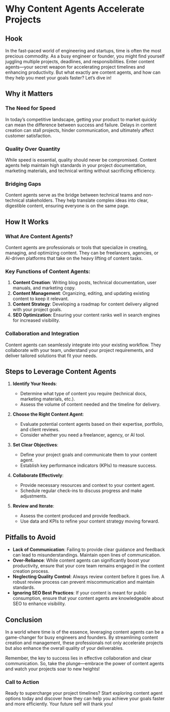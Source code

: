 # Why Content Agents Accelerate Projects

## Hook

In the fast-paced world of engineering and startups, time is often the most precious commodity. As a busy engineer or founder, you might find yourself juggling multiple projects, deadlines, and responsibilities. Enter content agents—your secret weapon for accelerating project timelines and enhancing productivity. But what exactly are content agents, and how can they help you meet your goals faster? Let’s dive in!

## Why it Matters

### The Need for Speed

In today’s competitive landscape, getting your product to market quickly can mean the difference between success and failure. Delays in content creation can stall projects, hinder communication, and ultimately affect customer satisfaction. 

### Quality Over Quantity

While speed is essential, quality should never be compromised. Content agents help maintain high standards in your project documentation, marketing materials, and technical writing without sacrificing efficiency.

### Bridging Gaps

Content agents serve as the bridge between technical teams and non-technical stakeholders. They help translate complex ideas into clear, digestible content, ensuring everyone is on the same page.

## How It Works

### What Are Content Agents?

Content agents are professionals or tools that specialize in creating, managing, and optimizing content. They can be freelancers, agencies, or AI-driven platforms that take on the heavy lifting of content tasks.

### Key Functions of Content Agents:

1. **Content Creation**: Writing blog posts, technical documentation, user manuals, and marketing copy.
2. **Content Management**: Organizing, editing, and updating existing content to keep it relevant.
3. **Content Strategy**: Developing a roadmap for content delivery aligned with your project goals.
4. **SEO Optimization**: Ensuring your content ranks well in search engines for increased visibility.

### Collaboration and Integration

Content agents can seamlessly integrate into your existing workflow. They collaborate with your team, understand your project requirements, and deliver tailored solutions that fit your needs.

## Steps to Leverage Content Agents

1. **Identify Your Needs**: 
   - Determine what type of content you require (technical docs, marketing materials, etc.).
   - Assess the volume of content needed and the timeline for delivery.

2. **Choose the Right Content Agent**:
   - Evaluate potential content agents based on their expertise, portfolio, and client reviews.
   - Consider whether you need a freelancer, agency, or AI tool.

3. **Set Clear Objectives**:
   - Define your project goals and communicate them to your content agent.
   - Establish key performance indicators (KPIs) to measure success.

4. **Collaborate Effectively**:
   - Provide necessary resources and context to your content agent.
   - Schedule regular check-ins to discuss progress and make adjustments.

5. **Review and Iterate**:
   - Assess the content produced and provide feedback.
   - Use data and KPIs to refine your content strategy moving forward.

## Pitfalls to Avoid

- **Lack of Communication**: Failing to provide clear guidance and feedback can lead to misunderstandings. Maintain open lines of communication.
- **Over-Reliance**: While content agents can significantly boost your productivity, ensure that your core team remains engaged in the content creation process.
- **Neglecting Quality Control**: Always review content before it goes live. A robust review process can prevent miscommunication and maintain standards.
- **Ignoring SEO Best Practices**: If your content is meant for public consumption, ensure that your content agents are knowledgeable about SEO to enhance visibility.

## Conclusion

In a world where time is of the essence, leveraging content agents can be a game-changer for busy engineers and founders. By streamlining content creation and management, these professionals not only accelerate projects but also enhance the overall quality of your deliverables. 

Remember, the key to success lies in effective collaboration and clear communication. So, take the plunge—embrace the power of content agents and watch your projects soar to new heights! 

### Call to Action

Ready to supercharge your project timelines? Start exploring content agent options today and discover how they can help you achieve your goals faster and more efficiently. Your future self will thank you!